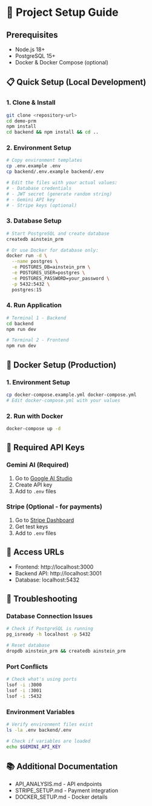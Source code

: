 # 🚀 Project Setup Guide

## Prerequisites
- Node.js 18+ 
- PostgreSQL 15+
- Docker & Docker Compose (optional)

## 📋 Quick Setup (Local Development)

### 1. Clone & Install
```bash
git clone <repository-url>
cd demo-prm
npm install
cd backend && npm install && cd ..
```

### 2. Environment Setup
```bash
# Copy environment templates
cp .env.example .env
cp backend/.env.example backend/.env

# Edit the files with your actual values:
# - Database credentials
# - JWT secret (generate random string)
# - Gemini API key
# - Stripe keys (optional)
```

### 3. Database Setup
```bash
# Start PostgreSQL and create database
createdb ainstein_prm

# Or use Docker for database only:
docker run -d \
  --name postgres \
  -e POSTGRES_DB=ainstein_prm \
  -e POSTGRES_USER=postgres \
  -e POSTGRES_PASSWORD=your_password \
  -p 5432:5432 \
  postgres:15
```

### 4. Run Application
```bash
# Terminal 1 - Backend
cd backend
npm run dev

# Terminal 2 - Frontend  
npm run dev
```

## 🐳 Docker Setup (Production)

### 1. Environment Setup
```bash
cp docker-compose.example.yml docker-compose.yml
# Edit docker-compose.yml with your values
```

### 2. Run with Docker
```bash
docker-compose up -d
```

## 🔑 Required API Keys

### Gemini AI (Required)
1. Go to [Google AI Studio](https://makersuite.google.com/app/apikey)
2. Create API key
3. Add to `.env` files

### Stripe (Optional - for payments)
1. Go to [Stripe Dashboard](https://dashboard.stripe.com/apikeys)
2. Get test keys
3. Add to `.env` files

## 📱 Access URLs
- Frontend: http://localhost:3000
- Backend API: http://localhost:3001
- Database: localhost:5432

## 🔧 Troubleshooting

### Database Connection Issues
```bash
# Check if PostgreSQL is running
pg_isready -h localhost -p 5432

# Reset database
dropdb ainstein_prm && createdb ainstein_prm
```

### Port Conflicts
```bash
# Check what's using ports
lsof -i :3000
lsof -i :3001
lsof -i :5432
```

### Environment Variables
```bash
# Verify environment files exist
ls -la .env backend/.env

# Check if variables are loaded
echo $GEMINI_API_KEY
```

## 📚 Additional Documentation
- API_ANALYSIS.md - API endpoints
- STRIPE_SETUP.md - Payment integration
- DOCKER_SETUP.md - Docker details
